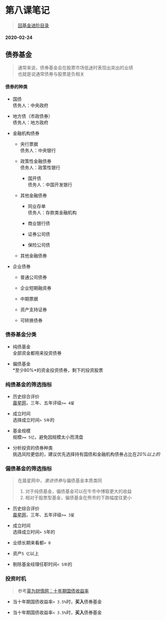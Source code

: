# 第八课笔记

> [回基金进阶目录](/ichangtou/fund/middle-level)

#### 2020-02-24

## 债券基金

> 通常来说，债券基金会在股票市场低迷时表现出突出的业绩<br/>也就是说通常债券与股票是负相关

#### 债券的种类

+ 国债<br/>债务人：中央政府

+ 地方债（市政债券）<br/>债务人：地方政府

+ 金融机构债券

  - 央行票据<br/>债务人：中央银行

  - 政策性金融债券<br/>债务人：政策性银行

    + 国开债<br/>债务人：中国开发银行

  - 其他金融债券

    + 同业存单<br/>债务人：存款类金融机构

    + 商业银行债

    + 证券公司债

    + 保险公司债

  - 其他金融债券

+ 企业债券

  - 普通公司债券

  - 企业短期融资券

  - 中期票据

  - 资产支持证券

  - 可转换债券

### 债券基金分类

+ 纯债基金<br/>全部资金都用来投资债券

+ 偏债基金<br/>*至少80%*的资金投资债券，剩下的投资股票

### 纯债基金的筛选指标

+ 历史综合评价<br/>[晨星网](http://cn.morningstar.com/)，三年、五年评级`>= 4星`

+ 成立时间<br/>选择成立时间`> 5年`的

+ 基金规模<br/>规模`>= 5亿`，避免因规模太小而清盘

+ 分析投资的债券种类<br/>挑选风险更低的，建议优先选择持有国债和金融机构债券占比在*20%以上的*

### 偏债基金的筛选指标

> 在晨星网中，*激进债券*与偏债基金本质类同
> 1. 对于纯债基金，偏债基金可以在牛市中博取更大的收益
> 2. 相对于股票型基金，偏债基金在熊市的下跌幅度往更小

+ 历史综合评价<br/>[晨星网](http://cn.morningstar.com/)，三年、五年评级`>= 3星`

+ 成立时间<br/>选择成立时间`> 5`年的

+ 业绩长期来看都`> 0`

+ 资产`5 亿`以上

+ 剔除基金经理任职时间`< 5年`的

### 投资时机

> 参考[英为财情网：十年期国债收益率](https://cn.investing.com/rates-bonds/china-10-year-bond-yield)

+ 当十年期国债收益率`> 3.5%`时，**买入**债券基金

+ 当十年期国债收益率`< 3.5%`时，**买入**债券基金

